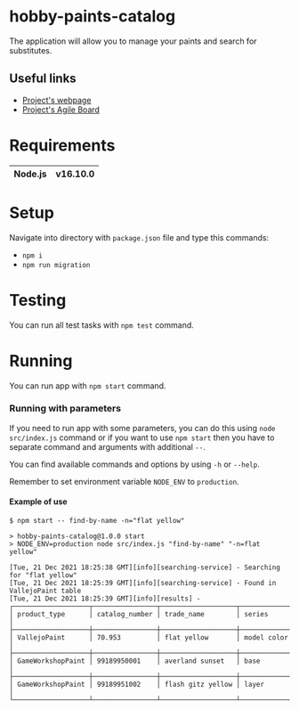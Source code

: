# hobby-paints-catalog
The application will allow you to manage your paints and search for substitutes.

## Useful links
- [Project's webpage](https://piotr-placzek.github.io/hobby-paints-catalog-page/)
- [Project's Agile Board](https://github.com/piotr-placzek/hobby-paints-catalog/projects/1)

# Requirements
| Node.js | v16.10.0 |
|-|-|
# Setup
Navigate into directory with `package.json` file and type this commands:
- `npm i`
- `npm run migration`

# Testing
You can run all test tasks with `npm test` command.

# Running
You can run app with `npm start` command.

### Running with parameters
If you need to run app with some parameters,
you can do this using `node src/index.js` command
or if you want to use `npm start` then you have to separate command and arguments
with additional `--`.

You can find available commands and options by using `-h` or `--help`.

Remember to set environment variable `NODE_ENV` to `production`.

#### Example of use
```
$ npm start -- find-by-name -n="flat yellow"

> hobby-paints-catalog@1.0.0 start
> NODE_ENV=production node src/index.js "find-by-name" "-n=flat yellow"

[Tue, 21 Dec 2021 18:25:38 GMT][info][searching-service] - Searching for "flat yellow"
[Tue, 21 Dec 2021 18:25:39 GMT][info][searching-service] - Found in VallejoPaint table
[Tue, 21 Dec 2021 18:25:39 GMT][info][results] -
┌───────────────────┬────────────────┬───────────────────┬─────────────┐
│ product_type      │ catalog_number │ trade_name        │ series      │
├───────────────────┼────────────────┼───────────────────┼─────────────┤
│ VallejoPaint      │ 70.953         │ flat yellow       │ model color │
├───────────────────┼────────────────┼───────────────────┼─────────────┤
│ GameWorkshopPaint │ 99189950001    │ averland sunset   │ base        │
├───────────────────┼────────────────┼───────────────────┼─────────────┤
│ GameWorkshopPaint │ 99189951002    │ flash gitz yellow │ layer       │
└───────────────────┴────────────────┴───────────────────┴─────────────┘
```

